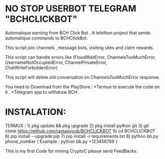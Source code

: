 #  NO STOP USERBOT TELEGRAM  "BCHCLICKBOT"

Automatique earning from BCH Click Bot .
A telethon project that sends automatique commands to BCHClickBot.

This script join channels , message bots, visiting sites and claim rewards.

This script can handle errors like (FloodWaitError, ChannelsTooMuchError, UsernameNotOccupiedError, ChannelPrivateError, ChatWriteForbiddenError)

This script will delete old conversation on ChannelsTooMuchError response.

You need to Download from the PlayStore :
*Termux to execute the code on it .
*Telegram app to withdraw BCH .

# INSTALATION:
  TERMUX :
        1) pkg update && pkg upgrade 
        2) pkg install python git
        3) git clone https://github.com/rastaayoub/BCHCLICKBOT
        5) cd BCHCLICKBOT
        6) pip install --upgrade pip
        7) pip install -r requirements.txt
        8) python bb.py phone_number  ( Example :  python bb.py +123456789 )

This is my first Code for mining CryptoC please send FeedBacks.
